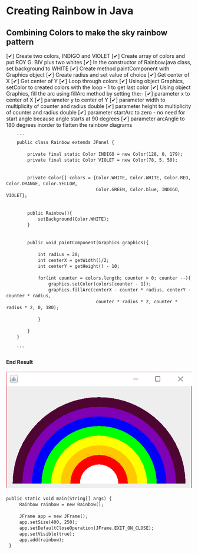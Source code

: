# Creating Rainbow in Java
## Combining Colors to make the sky rainbow pattern

[✔] Create two colors, INDIGO and VIOLET
[✔] Create array of colors and put ROY G. BIV plus two whites
[✔] In the constructor of Rainbow.java class, set background to WHITE
[✔] Create method paintComponent with Graphics object
    [✔] Create radius and set value of choice
    [✔] Get center of X
    [✔] Get center of Y
    [✔] Loop through colors
    [✔] Using object Graphics, setColor  to created colors with the loop - 1 to get last color
    [✔] Using object Graphics, fill the arc using fillArc method by setting the:-
        [✔] parameter x to center of X
        [✔] parameter y to center of Y
        [✔] parameter width to multiplicity of counter and radius double
        [✔] parameter height to multiplicity of counter and radius double
        [✔] parameter startArc to zero - no need for start angle because angle starts at 90 degrees
        [✔] parameter arcAngle to 180 degrees inorder to flatten the rainbow diagrams 
        
        ```
        public class Rainbow extends JPanel {
        
            private final static Color INDIGO = new Color(128, 0, 179);
            private final static Color VIOLET = new Color(78, 5, 50);
        
        
            private Color[] colors = {Color.WHITE, Color.WHITE, Color.RED, Color.ORANGE, Color.YELLOW,
                                      Color.GREEN, Color.blue, INDIGO, VIOLET};
        
        
            public Rainbow(){
                setBackground(Color.WHITE);
            }
        
        
            public void paintComponent(Graphics graphics){
        
                int radius = 20;
                int centerX = getWidth()/2;
                int centerY = getHeight() - 10;
        
                for(int counter = colors.length; counter > 0; counter --){
                    graphics.setColor(colors[counter - 1]);
                    graphics.fillArc(centerX - counter * radius, centerY - counter * radius,
                                      counter * radius * 2, counter * radius * 2, 0, 180);
        
                }
        
            }
        }

        ``` 
     
   #### End Result
   ![Rainbow Image](src/img/rainbow.png)
   
   ```
 public static void main(String[] args) {
        Rainbow rainbow = new Rainbow();

        JFrame app = new JFrame();
        app.setSize(400, 250);
        app.setDefaultCloseOperation(JFrame.EXIT_ON_CLOSE);
        app.setVisible(true);
        app.add(rainbow);
    }
```